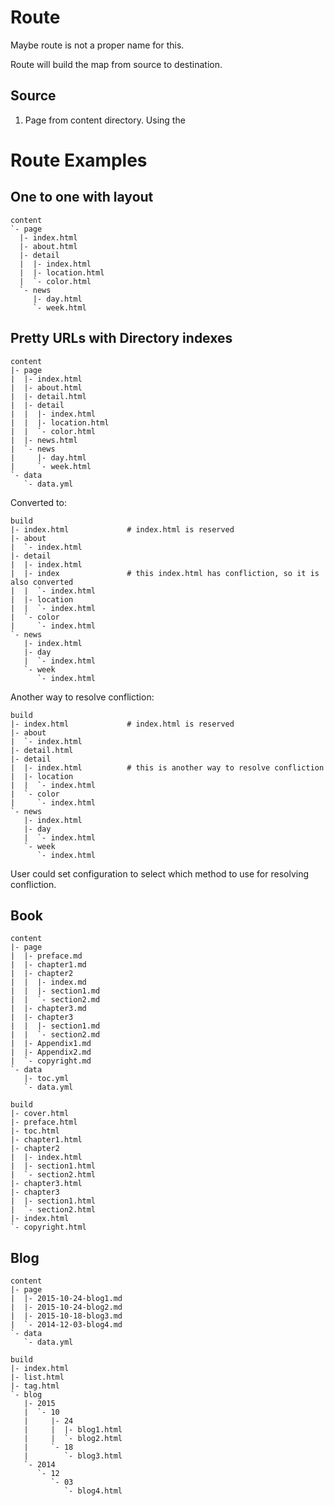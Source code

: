 # Route

Maybe route is not a proper name for this.

Route will build the map from source to destination.

## Source

1.  Page from content directory. Using the 

# Route Examples

## One to one with layout

    content
    `- page
      |- index.html
      |- about.html
      |- detail
      |  |- index.html
      |  |- location.html
      |  `- color.html
      `- news
         |- day.html
         `- week.html

## Pretty URLs with Directory indexes

    content
    |- page
    |  |- index.html
    |  |- about.html
    |  |- detail.html
    |  |- detail
    |  |  |- index.html
    |  |  |- location.html
    |  |  `- color.html
    |  |- news.html
    |  `- news
    |     |- day.html
    |     `- week.html
    `- data
       `- data.yml

Converted to:

    build
    |- index.html             # index.html is reserved
    |- about
    |  `- index.html
    |- detail
    |  |- index.html
    |  |- index               # this index.html has confliction, so it is also converted
    |  |  `- index.html
    |  |- location
    |  |  `- index.html
    |  `- color
    |     `- index.html
    `- news
       |- index.html
       |- day
       |  `- index.html
       `- week
          `- index.html

Another way to resolve confliction:

    build
    |- index.html             # index.html is reserved
    |- about
    |  `- index.html
    |- detail.html
    |- detail
    |  |- index.html          # this is another way to resolve confliction
    |  |- location
    |  |  `- index.html
    |  `- color
    |     `- index.html
    `- news
       |- index.html
       |- day
       |  `- index.html
       `- week
          `- index.html

User could set configuration to select which method to use for resolving
confliction.

## Book

    content
    |- page
    |  |- preface.md
    |  |- chapter1.md
    |  |- chapter2
    |  |  |- index.md
    |  |  |- section1.md
    |  |  `- section2.md
    |  |- chapter3.md
    |  |- chapter3
    |  |  |- section1.md
    |  |  `- section2.md
    |  |- Appendix1.md
    |  |- Appendix2.md
    |  `- copyright.md
    `- data
       |- toc.yml
       `- data.yml

    build
    |- cover.html
    |- preface.html
    |- toc.html
    |- chapter1.html
    |- chapter2
    |  |- index.html
    |  |- section1.html
    |  `- section2.html
    |- chapter3.html
    |- chapter3
    |  |- section1.html
    |  `- section2.html
    |- index.html
    `- copyright.html

## Blog

    content
    |- page
    |  |- 2015-10-24-blog1.md
    |  |- 2015-10-24-blog2.md
    |  |- 2015-10-18-blog3.md
    |  `- 2014-12-03-blog4.md
    `- data
       `- data.yml

    build
    |- index.html
    |- list.html
    |- tag.html
    `- blog
       |- 2015
       |  `- 10
       |     |- 24
       |     |  |- blog1.html
       |     |  `- blog2.html
       |     `- 18
       |        `- blog3.html
       `- 2014
          `- 12
             `- 03
                `- blog4.html
